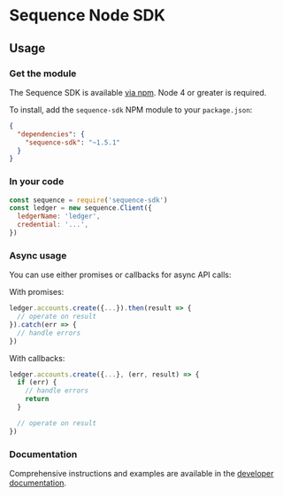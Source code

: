 # Sequence Node SDK

## Usage

### Get the module

The Sequence SDK is available
[via npm](https://www.npmjs.com/package/sequence-sdk). Node 4 or greater is
required.

To install, add the `sequence-sdk` NPM module to your `package.json`:

```json
{
  "dependencies": {
    "sequence-sdk": "~1.5.1"
  }
}
```

### In your code

```js
const sequence = require('sequence-sdk')
const ledger = new sequence.Client({
  ledgerName: 'ledger',
  credential: '...',
})
```

### Async usage

You can use either promises or callbacks for async API calls:

With promises:

```js
ledger.accounts.create({...}).then(result => {
  // operate on result
}).catch(err => {
  // handle errors
})
```

With callbacks:

```js
ledger.accounts.create({...}, (err, result) => {
  if (err) {
    // handle errors
    return
  }

  // operate on result
})
```

### Documentation

Comprehensive instructions and examples are available in the
[developer documentation](https://dashboard.seq.com/docs).
